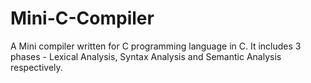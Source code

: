 # Mini-C-Compiler

A Mini compiler written for C programming language in C. It includes 3 phases - Lexical Analysis, Syntax Analysis and Semantic Analysis respectively.
